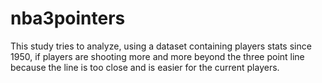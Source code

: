 # nba3pointers
This study tries to analyze, using a dataset containing players stats since 1950, if players are shooting more and more beyond the three point line because the line is too close and is easier for the current players.
